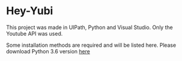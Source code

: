 # Hey-Yubi
<p>This project was made in UIPath, Python and Visual Studio. Only the Youtube API was used.</p>
<p>Some installation methods are required and will be listed here. Please download Python 3.6 version <a href="https://www.python.org/downloads/release/python-360/">here</a></p>